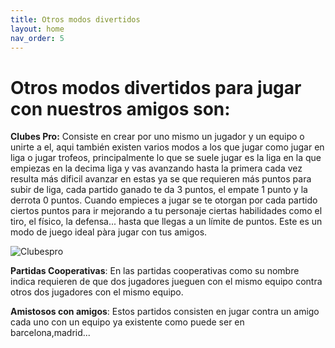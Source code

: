 ```yaml
---
title: Otros modos divertidos
layout: home
nav_order: 5
---
```


# Otros modos divertidos para jugar con nuestros amigos son:

**Clubes Pro:** Consiste en crear por uno mismo un jugador y un equipo o unirte a el, aqui también existen varios modos a los que jugar como jugar en liga o jugar trofeos, principalmente lo que se suele jugar es la liga en la que empiezas en la decima liga y vas avanzando hasta la primera cada vez resulta más dificil avanzar en estas ya se que requieren más puntos para subir de liga, cada partido ganado te da 3 puntos, el empate 1 punto y la derrota 0 puntos. Cuando empieces a jugar se te otorgan por cada partido ciertos puntos para ir mejorando a tu personaje ciertas habilidades como el tiro, el físico, la defensa... hasta que llegas a un límite de puntos. Este es un modo de juego ideal pàra jugar con tus amigos. 

![Clubespro](https://i.ytimg.com/vi/MA6HCwcub_0/maxresdefault.jpg)

**Partidas Cooperativas**: En las partidas cooperativas como su nombre indica requieren de que dos jugadores jueguen con el mismo equipo contra otros dos jugadores con el mismo equipo.

**Amistosos con amigos**: Estos partidos consisten en jugar contra un amigo cada uno con un equipo ya existente como puede ser en barcelona,madrid... 
